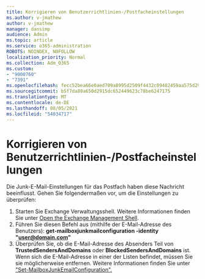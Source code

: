 ```yaml
---
title: Korrigieren von Benutzerrichtlinien-/Postfacheinstellungen
ms.author: v-jmathew
author: v-jmathew
manager: dansimp
audience: Admin
ms.topic: article
ms.service: o365-administration
ROBOTS: NOINDEX, NOFOLLOW
localization_priority: Normal
ms.collection: Adm_O365
ms.custom:
- "9000760"
- "7391"
ms.openlocfilehash: fecc52bea66e0aed709a8995d2509f4432c09482459aa575d29e4c7551375211
ms.sourcegitcommit: b5f7da89a650d2915dc652449623c78be6247175
ms.translationtype: MT
ms.contentlocale: de-DE
ms.lasthandoff: 08/05/2021
ms.locfileid: "54034717"
---
```

# <a name="fix-user-policymailbox-settings"></a>Korrigieren von Benutzerrichtlinien-/Postfacheinstellungen

Die Junk-E-Mail-Einstellungen für das Postfach haben diese Nachricht beeinflusst. Gehen Sie folgendermaßen vor, um die Einstellungen zu überprüfen:

1. Starten Sie Exchange Verwaltungsshell. Weitere Informationen finden Sie unter [Open the Exchange Management Shell](https://go.microsoft.com/fwlink/?linkid=2101432).
2. Führen Sie diesen Befehl aus (mithilfe der E-Mail-Adresse des Benutzers):  **get-mailboxjunkmailconfiguration -identity "user@domain.com"**
3. Überprüfen Sie, ob die E-Mail-Adresse des Absenders Teil von **TrustedSendersAndDomains** oder **BlockedSendersAndDomains** ist. Wenn sich die E-Mail-Adresse in einer der Listen befindet, müssen Sie sie möglicherweise entfernen. Weitere Informationen finden Sie unter ["Set-MailboxJunkEmailConfiguration".](https://go.microsoft.com/fwlink/?linkid=2101047)
